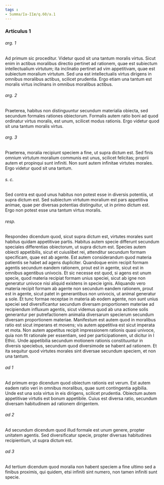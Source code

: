 ```yaml
---
tags : 
- Summa/Ia-IIæ/q.60/a.1
---
```


### Articulus 1

###### arg. 1
Ad primum sic proceditur. Videtur quod sit una tantum moralis virtus. Sicut enim in actibus moralibus directio pertinet ad rationem, quae est subiectum intellectualium virtutum; ita inclinatio pertinet ad vim appetitivam, quae est subiectum moralium virtutum. Sed una est intellectualis virtus dirigens in omnibus moralibus actibus, scilicet prudentia. Ergo etiam una tantum est moralis virtus inclinans in omnibus moralibus actibus.

###### arg. 2
Praeterea, habitus non distinguuntur secundum materialia obiecta, sed secundum formales rationes obiectorum. Formalis autem ratio boni ad quod ordinatur virtus moralis, est unum, scilicet modus rationis. Ergo videtur quod sit una tantum moralis virtus.

###### arg. 3
Praeterea, moralia recipiunt speciem a fine, ut supra dictum est. Sed finis omnium virtutum moralium communis est unus, scilicet felicitas; proprii autem et propinqui sunt infiniti. Non sunt autem infinitae virtutes morales. Ergo videtur quod sit una tantum.

###### s. c.
Sed contra est quod unus habitus non potest esse in diversis potentiis, ut supra dictum est. Sed subiectum virtutum moralium est pars appetitiva animae, quae per diversas potentias distinguitur, ut in primo dictum est. Ergo non potest esse una tantum virtus moralis.

###### resp.
Respondeo dicendum quod, sicut supra dictum est, virtutes morales sunt habitus quidam appetitivae partis. Habitus autem specie differunt secundum speciales differentias obiectorum, ut supra dictum est. Species autem obiecti appetibilis, sicut et cuiuslibet rei, attenditur secundum formam specificam, quae est ab agente. Est autem considerandum quod materia patientis se habet ad agens dupliciter. Quandoque enim recipit formam agentis secundum eandem rationem, prout est in agente, sicut est in omnibus agentibus univocis. Et sic necesse est quod, si agens est unum specie, quod materia recipiat formam unius speciei, sicut ab igne non generatur univoce nisi aliquid existens in specie ignis. Aliquando vero materia recipit formam ab agente non secundum eandem rationem, prout est in agente, sicut patet in generantibus non univocis, ut animal generatur a sole. Et tunc formae receptae in materia ab eodem agente, non sunt unius speciei sed diversificantur secundum diversam proportionem materiae ad recipiendum influxum agentis, sicut videmus quod ab una actione solis generantur per putrefactionem animalia diversarum specierum secundum diversam proportionem materiae. Manifestum est autem quod in moralibus ratio est sicut imperans et movens; vis autem appetitiva est sicut imperata et mota. Non autem appetitus recipit impressionem rationis quasi univoce, quia non fit rationale per essentiam, sed per participationem, ut dicitur in I Ethic. Unde appetibilia secundum motionem rationis constituuntur in diversis speciebus, secundum quod diversimode se habent ad rationem. Et ita sequitur quod virtutes morales sint diversae secundum speciem, et non una tantum.

###### ad 1
Ad primum ergo dicendum quod obiectum rationis est verum. Est autem eadem ratio veri in omnibus moralibus, quae sunt contingentia agibilia. Unde est una sola virtus in eis dirigens, scilicet prudentia. Obiectum autem appetitivae virtutis est bonum appetibile. Cuius est diversa ratio, secundum diversam habitudinem ad rationem dirigentem.

###### ad 2
Ad secundum dicendum quod illud formale est unum genere, propter unitatem agentis. Sed diversificatur specie, propter diversas habitudines recipientium, ut supra dictum est.

###### ad 3
Ad tertium dicendum quod moralia non habent speciem a fine ultimo sed a finibus proximis, qui quidem, etsi infiniti sint numero, non tamen infiniti sunt specie.

